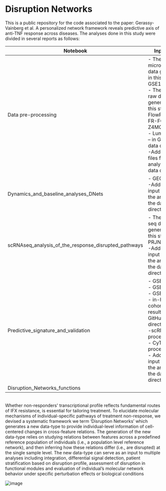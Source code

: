 # Disruption Networks
This is a public repository for the code associated to the paper: Gerassy-Vainberg et al. A personalized network framework reveals predictive axis of anti-TNF response across diseases.
The analyses done in this study were divided in several reports as follows:  

| Notebook | Input data | Figures |
| --- | --- | --- |
| Data pre-processing | - The microarray raw data generated in this study: GSE186963. <br> - The CyTOF raw data generated in this study: FlowRepository FR-FCM-Z4MQ. <br> - Luminex data – in GitHub data directory. <br> -Additional files for the analysis in the data directory | S2 |
| Dynamics_and_baseline_analyses_DNets | - GEO94648 <br> -Additional input files for the analysis in the data directory | Fig 1, 2, 3, 4a-b <br> S1, S3, S4, S5 |
| scRNAseq_analysis_of_the_response_disrupted_pathways | - The scRNA-seq data generated in this study: PRJNA779701. <br> -Additional input files for the analysis in the data directory | Fig 4c-d, <br> S6 |
| Predictive_signature_and_validation | - GSE20690 <br> - GSE33377 <br> - GSE42296 <br> - in-house CD cohort- qPCR results- in GitHub data directory <br> -scRNAseq processed data <br> - CyTOF processed data <br> - Additional input files for the analysis in the data directory | Fig 4e, Fig 5 <br> S7, S8 |
| Disruption_Networks_functions | | |

<br> 
Whether non-responders' transcriptional profile reflects fundamental routes of IFX resistance, is essential for tailoring treatment. To elucidate molecular mechanisms of individual-specific pathways of treatment non-response, we devised a systematic framework we term ‘Disruption Networks’ which generates a new data-type to provide individual-level information of cell-centered changes in cross-feature relations. The generation of the new data-type relies on studying relations between features across a predefined reference population of individuals (i.e., a population level reference network), and then inferring how these relations differ (i.e., are disrupted) at the single sample level. The new data-type can serve as an input to multiple analyses including integration, differential signal detection, patient stratification based on disruption profile, assessment of disruption in functional modules and evaluation of individual’s molecular network behavior under specific perturbation effects or biological conditions <br> 

![image](https://github.com/ShiranVaniberg/Disruption_Networks_and_IFX_response/assets/51864609/2536d642-e7f7-4050-a189-112d8461f64a)
